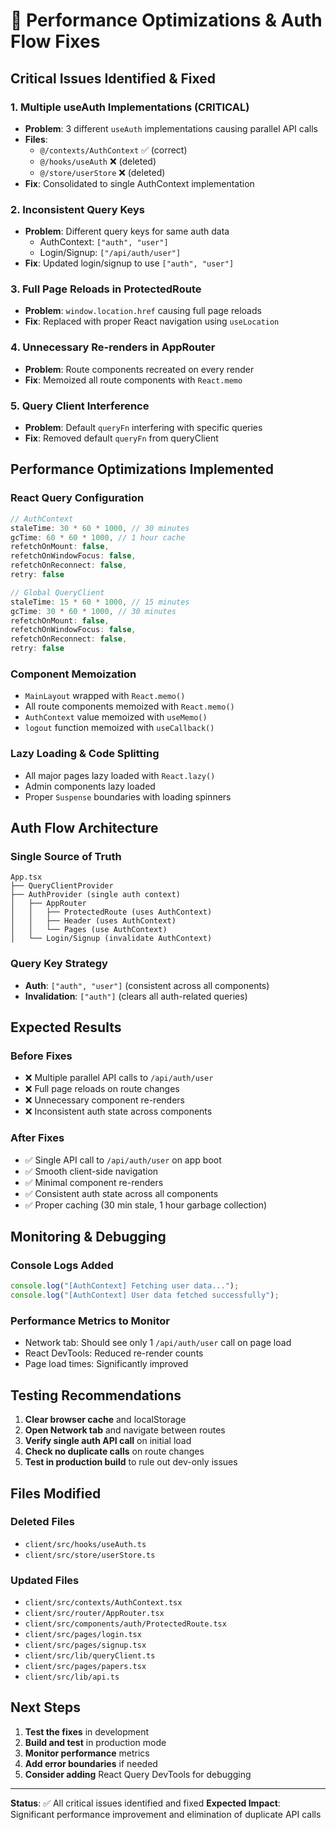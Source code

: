 # 🚀 Performance Optimizations & Auth Flow Fixes

## **Critical Issues Identified & Fixed**

### 1. **Multiple useAuth Implementations (CRITICAL)**

- **Problem**: 3 different `useAuth` implementations causing parallel API calls
- **Files**:
  - `@/contexts/AuthContext` ✅ (correct)
  - `@/hooks/useAuth` ❌ (deleted)
  - `@/store/userStore` ❌ (deleted)
- **Fix**: Consolidated to single AuthContext implementation

### 2. **Inconsistent Query Keys**

- **Problem**: Different query keys for same auth data
  - AuthContext: `["auth", "user"]`
  - Login/Signup: `["/api/auth/user"]`
- **Fix**: Updated login/signup to use `["auth", "user"]`

### 3. **Full Page Reloads in ProtectedRoute**

- **Problem**: `window.location.href` causing full page reloads
- **Fix**: Replaced with proper React navigation using `useLocation`

### 4. **Unnecessary Re-renders in AppRouter**

- **Problem**: Route components recreated on every render
- **Fix**: Memoized all route components with `React.memo`

### 5. **Query Client Interference**

- **Problem**: Default `queryFn` interfering with specific queries
- **Fix**: Removed default `queryFn` from queryClient

## **Performance Optimizations Implemented**

### **React Query Configuration**

```typescript
// AuthContext
staleTime: 30 * 60 * 1000, // 30 minutes
gcTime: 60 * 60 * 1000, // 1 hour cache
refetchOnMount: false,
refetchOnWindowFocus: false,
refetchOnReconnect: false,
retry: false

// Global QueryClient
staleTime: 15 * 60 * 1000, // 15 minutes
gcTime: 30 * 60 * 1000, // 30 minutes
refetchOnMount: false,
refetchOnWindowFocus: false,
refetchOnReconnect: false,
retry: false
```

### **Component Memoization**

- `MainLayout` wrapped with `React.memo()`
- All route components memoized with `React.memo()`
- `AuthContext` value memoized with `useMemo()`
- `logout` function memoized with `useCallback()`

### **Lazy Loading & Code Splitting**

- All major pages lazy loaded with `React.lazy()`
- Admin components lazy loaded
- Proper `Suspense` boundaries with loading spinners

## **Auth Flow Architecture**

### **Single Source of Truth**

```
App.tsx
├── QueryClientProvider
├── AuthProvider (single auth context)
│   ├── AppRouter
│   │   ├── ProtectedRoute (uses AuthContext)
│   │   ├── Header (uses AuthContext)
│   │   └── Pages (use AuthContext)
│   └── Login/Signup (invalidate AuthContext)
```

### **Query Key Strategy**

- **Auth**: `["auth", "user"]` (consistent across all components)
- **Invalidation**: `["auth"]` (clears all auth-related queries)

## **Expected Results**

### **Before Fixes**

- ❌ Multiple parallel API calls to `/api/auth/user`
- ❌ Full page reloads on route changes
- ❌ Unnecessary component re-renders
- ❌ Inconsistent auth state across components

### **After Fixes**

- ✅ Single API call to `/api/auth/user` on app boot
- ✅ Smooth client-side navigation
- ✅ Minimal component re-renders
- ✅ Consistent auth state across all components
- ✅ Proper caching (30 min stale, 1 hour garbage collection)

## **Monitoring & Debugging**

### **Console Logs Added**

```typescript
console.log("[AuthContext] Fetching user data...");
console.log("[AuthContext] User data fetched successfully");
```

### **Performance Metrics to Monitor**

- Network tab: Should see only 1 `/api/auth/user` call on page load
- React DevTools: Reduced re-render counts
- Page load times: Significantly improved

## **Testing Recommendations**

1. **Clear browser cache** and localStorage
2. **Open Network tab** and navigate between routes
3. **Verify single auth API call** on initial load
4. **Check no duplicate calls** on route changes
5. **Test in production build** to rule out dev-only issues

## **Files Modified**

### **Deleted Files**

- `client/src/hooks/useAuth.ts`
- `client/src/store/userStore.ts`

### **Updated Files**

- `client/src/contexts/AuthContext.tsx`
- `client/src/router/AppRouter.tsx`
- `client/src/components/auth/ProtectedRoute.tsx`
- `client/src/pages/login.tsx`
- `client/src/pages/signup.tsx`
- `client/src/lib/queryClient.ts`
- `client/src/pages/papers.tsx`
- `client/src/lib/api.ts`

## **Next Steps**

1. **Test the fixes** in development
2. **Build and test** in production mode
3. **Monitor performance** metrics
4. **Add error boundaries** if needed
5. **Consider adding** React Query DevTools for debugging

---

**Status**: ✅ All critical issues identified and fixed
**Expected Impact**: Significant performance improvement and elimination of duplicate API calls
